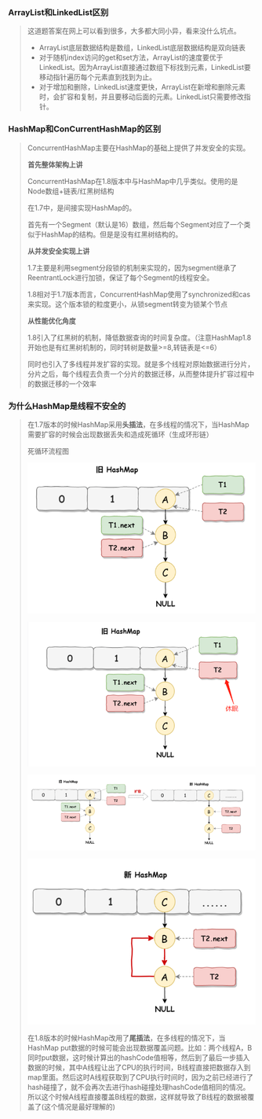 ### ArrayList和LinkedList区别

> 这道题答案在网上可以看到很多，大多都大同小异，看来没什么坑点。
>
> - ArrayList底层数据结构是数组，LinkedList底层数据结构是双向链表
> - 对于随机index访问的get和set方法，ArrayList的速度要优于LinkedList。因为ArrayList直接通过数组下标找到元素，LinkedList要移动指针遍历每个元素直到找到为止。
> - 对于增加和删除，LinkedList速度更快，ArrayList在新增和删除元素时，会扩容和复制，并且要移动后面的元素。LinkedList只需要修改指针。



### HashMap和ConCurrentHashMap的区别

> ConcurrentHashMap主要在HashMap的基础上提供了并发安全的实现。
>
> **首先整体架构上讲**
>
> ConcurrentHashMap在1.8版本中与HashMap中几乎类似。使用的是Node数组+链表/红黑树结构
>
> 在1.7中，是间接实现HashMap的。
>
> 首先有一个Segment（默认是16）数组，然后每个Segment对应了一个类似于HashMap的结构。但是是没有红黑树结构的。
>
> **从并发安全实现上讲**
>
> 1.7主要是利用segment分段锁的机制来实现的，因为segment继承了ReentrantLock进行加锁，保证了每个Segment的线程安全。
>
> 1.8相对于1.7版本而言，ConcurrentHashMap使用了synchronized和cas来实现。这个版本锁的粒度更小，从锁segment转变为锁某个节点
>
> **从性能优化角度**
>
> 1.8引入了红黑树的机制，降低数据查询的时间复杂度。（注意HashMap1.8开始也是有红黑树机制的，同时转树是数量>=8,转链表是<=6）
>
> 同时也引入了多线程并发扩容的实现。就是多个线程对原始数据进行分片，分片之后，每个线程去负责一个分片的数据迁移，从而整体提升扩容过程中的数据迁移的一个效率



### 为什么HashMap是线程不安全的

> 在1.7版本的时候HashMap采用**头插法**，在多线程的情况下，当HashMap需要扩容的时候会出现数据丢失和造成死循环（生成环形链）
>
> 死循环流程图
>
> ![在这里插入图片描述](集合/4b4cb9d78fed4a5682f580321004ae5c.png)
>
> ![在这里插入图片描述](集合/2ef3d63b0af34da1aacd3fa999c82c00.png)
>
> ![在这里插入图片描述](集合/295ac8ea9c5a4063892e4af850486288.png)
>
> ![在这里插入图片描述](集合/7c304dd6cf6c440bb4330d14c9c9b3af.png)
>
> 在1.8版本的时候HashMap改用了**尾插法**，在多线程的情况下，当HashMap put数据的时候可能会出现数据覆盖问题。比如：两个线程A，B同时put数据，这时候计算出的hashCode值相等，然后到了最后一步插入数据的时候，其中A线程让出了CPU的执行时间，B线程直接把数据存入到map里面。然后这时A线程获取到了CPU执行时间时，因为之前已经进行了hash碰撞了，就不会再次去进行hash碰撞处理hashCode值相同的情况。所以这个时候A线程直接覆盖B线程的数据，这样就导致了B线程的数据被覆盖了(这个情况是最好理解的)



